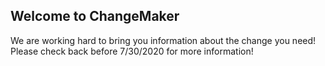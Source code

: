 ## Welcome to ChangeMaker

We are working hard to bring you information about the change you need! Please check back before 7/30/2020 for more information!
